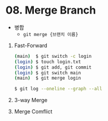 # 08. Merge Branch

* 병합
  * `git merge {브랜치 이름}`

1. Fast-Forward

   ```bash
   (main)  $ git switch -c login
   (login) $ touch login.txt
   (login) $ git add, git commit
   (login) $ git switch main
   (main)  $ git merge login
   ```

   ```bash
   $ git log --oneline --graph --all
   ```

   

2. 3-way Merge

   

3. Merge Comflict